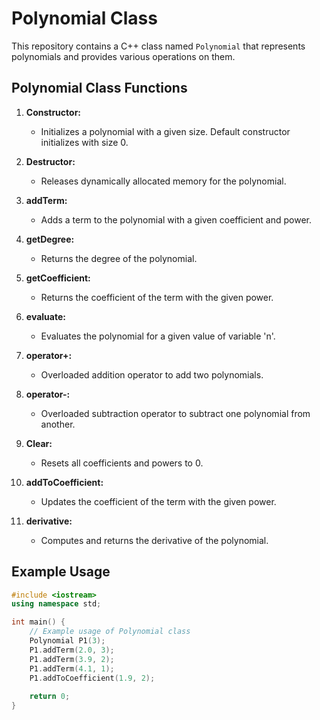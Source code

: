 # Polynomial Class

This repository contains a C++ class named `Polynomial` that represents polynomials and provides various operations on them.

## Polynomial Class Functions

1. **Constructor:**
   - Initializes a polynomial with a given size. Default constructor initializes with size 0.

2. **Destructor:**
   - Releases dynamically allocated memory for the polynomial.

3. **addTerm:**
   - Adds a term to the polynomial with a given coefficient and power.

4. **getDegree:**
   - Returns the degree of the polynomial.

5. **getCoefficient:**
   - Returns the coefficient of the term with the given power.

6. **evaluate:**
   - Evaluates the polynomial for a given value of variable 'n'.

7. **operator+:**
   - Overloaded addition operator to add two polynomials.

8. **operator-:**
   - Overloaded subtraction operator to subtract one polynomial from another.

9. **Clear:**
   - Resets all coefficients and powers to 0.

10. **addToCoefficient:**
    - Updates the coefficient of the term with the given power.

11. **derivative:**
    - Computes and returns the derivative of the polynomial.

## Example Usage

```cpp
#include <iostream>
using namespace std;

int main() {
    // Example usage of Polynomial class
    Polynomial P1(3);
    P1.addTerm(2.0, 3);
    P1.addTerm(3.9, 2);
    P1.addTerm(4.1, 1);
    P1.addToCoefficient(1.9, 2);
    
    return 0;
}
